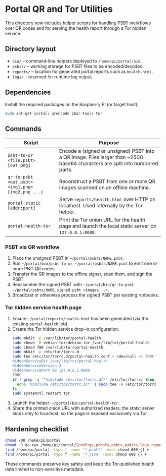 # Portal QR and Tor Utilities

This directory now includes helper scripts for handling PSBT workflows over QR codes and for serving the health report through a Tor hidden service.

## Directory layout

- `bin/` – command-line helpers deployed to `/home/pi/portal/bin`.
- `psbts/` – working storage for PSBT files to be encoded/decoded.
- `reports/` – location for generated portal reports such as `health.html`.
- `logs/` – reserved for runtime log output.

## Dependencies

Install the required packages on the Raspberry Pi (or target host):

```bash
sudo apt-get install qrencode zbar-tools tor
```

## Commands

| Script | Purpose |
| --- | --- |
| `psbt-to-qr <file.psbt> [out.png]` | Encode a (signed or unsigned) PSBT into a QR image. Files larger than ~2500 base64 characters are split into numbered parts. |
| `qr-to-psbt <out.psbt> <img1.png> [img2.png ...]` | Reconstruct a PSBT from one or more QR images scanned on an offline machine. |
| `portal-static [addr:port]` | Serve `reports/health.html` over HTTP on localhost. Used internally by the Tor helper. |
| `portal-health-tor` | Print the Tor onion URL for the health page and launch the local static server on `127.0.0.1:8088`. |

### PSBT via QR workflow

1. Place the unsigned PSBT in `~/portal/psbts/NAME.psbt`.
2. Run `~/portal/bin/psbt-to-qr ~/portal/psbts/NAME.psbt` to emit one or more PNG QR codes.
3. Transfer the QR images to the offline signer, scan them, and sign the PSBT.
4. Reassemble the signed PSBT with `~/portal/bin/qr-to-psbt ~/portal/psbts/NAME.signed.psbt <images...>`.
5. Broadcast or otherwise process the signed PSBT per existing runbooks.

### Tor hidden service health page

1. Ensure `~/portal/reports/health.html` has been generated (via the existing `portal-health` job).
2. Create the Tor hidden service drop-in configuration:
   ```bash
   sudo mkdir -p /var/lib/tor/portal-health
   sudo chown -R debian-tor:debian-tor /var/lib/tor/portal-health
   sudo chmod 700 /var/lib/tor/portal-health
   sudo mkdir -p /etc/tor/torrc.d
   sudo tee /etc/tor/torrc.d/portal-health.conf > /dev/null <<'TORC'
   HiddenServiceDir /var/lib/tor/portal-health
   HiddenServiceVersion 3
   HiddenServicePort 80 127.0.0.1:8088
   TORC
   if ! grep -q '^%include /etc/tor/torrc.d/*' /etc/tor/torrc; then
     echo '%include /etc/tor/torrc.d/*' | sudo tee -a /etc/tor/torrc
   fi
   sudo systemctl restart tor
   ```
3. Launch the helper: `~/portal/bin/portal-health-tor`.
4. Share the printed onion URL with authorized readers; the static server binds only to localhost, so the page is exposed exclusively via Tor.

## Hardening checklist

```bash
chmod 700 /home/pi/portal
chmod -R go-rwx /home/pi/portal/{configs,proofs,psbts,audits,logs,reports}
find /home/pi/portal -type f -name '*.psbt*' -exec chmod 600 {} +
find /home/pi/portal -type f -name '*.json' -exec chmod 600 {} +
```

These commands preserve key safety and keep the Tor-published health data limited to non-sensitive metadata.
